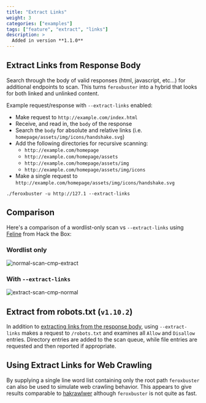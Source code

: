 ```yaml
---
title: "Extract Links"
weight: 3
categories: ["examples"]
tags: ["feature", "extract", "links"]
description: >
  Added in version **1.1.0**
---
```


## Extract Links from Response Body 

Search through the body of valid responses (html, javascript, etc...) for additional endpoints to scan. This turns
`feroxbuster` into a hybrid that looks for both linked and unlinked content.

Example request/response with `--extract-links` enabled:

- Make request to `http://example.com/index.html`
- Receive, and read in, the `body` of the response
- Search the `body` for absolute and relative links (i.e. `homepage/assets/img/icons/handshake.svg`)
- Add the following directories for recursive scanning:
    - `http://example.com/homepage`
    - `http://example.com/homepage/assets`
    - `http://example.com/homepage/assets/img`
    - `http://example.com/homepage/assets/img/icons`
- Make a single request to `http://example.com/homepage/assets/img/icons/handshake.svg`

```
./feroxbuster -u http://127.1 --extract-links
```

## Comparison 

Here's a comparison of a wordlist-only scan vs `--extract-links`
using [Feline](https://www.hackthebox.eu/home/machines/profile/274) from Hack the Box:

### Wordlist only

![normal-scan-cmp-extract](../normal-scan-cmp-extract.gif)

### With `--extract-links`

![extract-scan-cmp-normal](../extract-scan-cmp-normal.gif)

## Extract from robots.txt (`v1.10.2`)

In addition to [extracting links from the response body](#extract-links-from-response-body), using
`--extract-links` makes a request to `/robots.txt` and examines all `Allow` and `Disallow` entries. Directory entries
are added to the scan queue, while file entries are requested and then reported if appropriate.

## Using Extract Links for Web Crawling

By supplying a single line word list containing only the root path `feroxbuster` can also be used to simulate web
crawling behavior. This appears to give results comparable to [hakrawlwer](https://github.com/hakluke/hakrawler)
although `feroxbuster` is not quite as fast.
